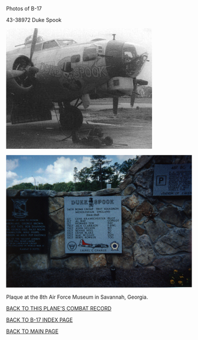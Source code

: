 
Photos of B-17






 




43-38972 Duke Spook  
  

![](43-38972.jpg)  
  

![](43-38972-8AFM.jpg)  

Plaque at the 8th Air Force Museum in Savannah, Georgia.  
  

[BACK TO THIS PLANE'S COMBAT RECORD](ValorToVictory/b17s/43-38972.md)  

[BACK TO B-17 INDEX PAGE](ValorToVictory/000b17s.md)  

[BACK TO MAIN PAGE](ValorToVictory/index.html)


